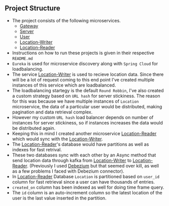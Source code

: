 ## Project Structure
* The project consists of the following microservices.
  * [Gateway](https://github.com/mhdzaid/gateway)
  * [Server](https://github.com/mhdzaid/server)
  * [User](https://github.com/mhdzaid/User)
  * [Location-Writer](https://github.com/mhdzaid/location-writer)
  * [Location-Reader](https://github.com/mhdzaid/location-reader) 
* Instructions on how to run these projects is given in their respective `README.md`  
* `Eureka` is used for microservice discovery along with `Spring Cloud` for loadbalancing.
* The service [Location-Writer](https://github.com/mhdzaid/location-writer) is used to recieve location data. Since there will be a lot of request coming to this end point I've created multiple instances of this service which are loadbalanced.
*  The loadbalancing startegy is the default `Round Robbin`, I've also created a custom strategy based on `URL hash` for server stickiness. The reason for this was because we have multiple instances of `Location` microservice, the data of a particular user would be distributed, making pagination and data retrieval complex.
*  However my custom `URL hash` load balancer depends on number of instances for server stickiness, so if instances increases the data would be distributed again.
*  Keeping this in mind I created another microservice [Location-Reader](https://github.com/mhdzaid/location-reader) which would sync with the [Location-Writer](https://github.com/mhdzaid/location-writer).
*  The [Location-Reader](https://github.com/mhdzaid/location-reader)'s database would have partitions as well as indexes for fast retrival.
*  These two databases sync with each other by an Async method that send location data through kafka from [Location-Writer](https://github.com/mhdzaid/location-writer) to [Location-Reader](https://github.com/mhdzaid/location-reader). (Previously I used [Debezium](https://debezium.io/) but that seemed over kill, as well as a few problems I faced with Debezium connector).
* In [Location-Reader](https://github.com/mhdzaid/location-reader) Database `Location` is partitioned based on `user_id` column for fast retrieval since a user can have thousands of entries.
* `created_on` column has been indexed as well for doing time frame query.
* The `id` column is an auto-increment column so the latest location of the user is the last value inserted in the partition.
